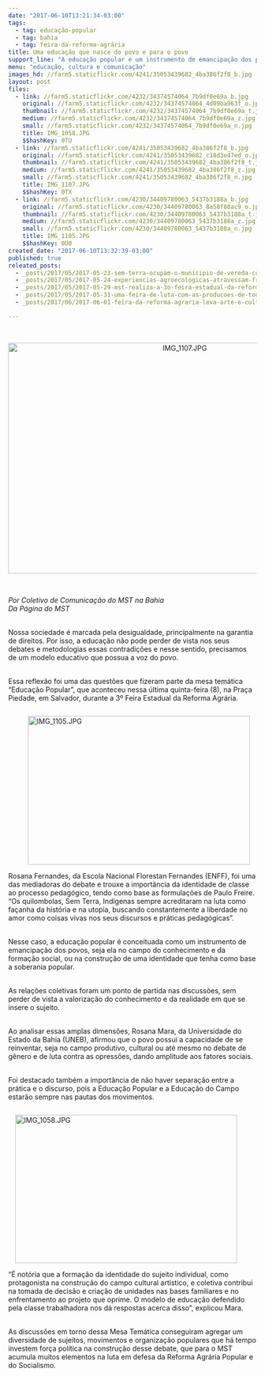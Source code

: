 ```yaml
---
date: "2017-06-10T13:21:34-03:00"
tags:
  - tag: educação-popular
  - tag: bahia
  - tag: feira-da-reforma-agrária
title: Uma educação que nasce do povo e para o povo
support_line: "A educação popular é um instrumento de emancipação dos povos, seja ela no campo do conhecimento e da formação social, ou na construção de uma identidade que tenha como base a soberania popular."
menu: "educação, cultura e comunicação"
images_hd: //farm5.staticflickr.com/4241/35053439682_4ba386f2f8_b.jpg
layout: post
files:
  - link: //farm5.staticflickr.com/4232/34374574064_7b9df0e69a_b.jpg
    original: //farm5.staticflickr.com/4232/34374574064_4d09ba963f_o.jpg
    thumbnail: //farm5.staticflickr.com/4232/34374574064_7b9df0e69a_t.jpg
    medium: //farm5.staticflickr.com/4232/34374574064_7b9df0e69a_z.jpg
    small: //farm5.staticflickr.com/4232/34374574064_7b9df0e69a_n.jpg
    title: IMG_1058.JPG
    $$hashKey: 0TU
  - link: //farm5.staticflickr.com/4241/35053439682_4ba386f2f8_b.jpg
    original: //farm5.staticflickr.com/4241/35053439682_c18d3e47ed_o.jpg
    thumbnail: //farm5.staticflickr.com/4241/35053439682_4ba386f2f8_t.jpg
    medium: //farm5.staticflickr.com/4241/35053439682_4ba386f2f8_z.jpg
    small: //farm5.staticflickr.com/4241/35053439682_4ba386f2f8_n.jpg
    title: IMG_1107.JPG
    $$hashKey: 0TX
  - link: //farm5.staticflickr.com/4230/34409780063_5437b3188a_b.jpg
    original: //farm5.staticflickr.com/4230/34409780063_8a58f80ac9_o.jpg
    thumbnail: //farm5.staticflickr.com/4230/34409780063_5437b3188a_t.jpg
    medium: //farm5.staticflickr.com/4230/34409780063_5437b3188a_z.jpg
    small: //farm5.staticflickr.com/4230/34409780063_5437b3188a_n.jpg
    title: IMG_1105.JPG
    $$hashKey: 0U0
created_date: "2017-06-10T13:32:39-03:00"
published: true
releated_posts:
  - _posts/2017/05/2017-05-23-sem-terra-ocupam-o-municipio-de-vereda-com-alimentos-saudaveis.md
  - _posts/2017/05/2017-05-24-experiencias-agroecologicas-atravessam-fronteiras.md
  - _posts/2017/05/2017-05-29-mst-realiza-a-3o-feira-estadual-da-reforma-agraria-em-salvador.md
  - _posts/2017/05/2017-05-31-uma-feira-de-luta-com-as-producoes-de-toda-bahia.md
  - _posts/2017/06/2017-06-01-feira-da-reforma-agraria-leva-arte-e-cultura-para-o-centro-de-salvador.md

---
```

<p>&nbsp;</p>

<p style="text-align:center"><img alt="IMG_1107.JPG" height="467" src="//farm5.staticflickr.com/4241/35053439682_4ba386f2f8_b.jpg" width="700" /></p>

<p>&nbsp;</p>

<p><em>Por Coletivo de Comunica&ccedil;&atilde;o do MST na Bahia<br />
Da P&aacute;gina do MST</em></p>

<p><br />
Nossa sociedade &eacute; marcada pela desigualdade, principalmente na garantia de direitos. Por isso, a educa&ccedil;&atilde;o n&atilde;o pode perder de vista nos seus debates e metodologias essas contradi&ccedil;&otilde;es e nesse sentido, precisamos de um modelo educativo que possua a voz do povo.</p>

<p><br />
Essa reflex&atilde;o foi uma das quest&otilde;es que fizeram parte da mesa tem&aacute;tica &ldquo;Educa&ccedil;&atilde;o Popular&rdquo;, que aconteceu nessa &uacute;ltima quinta-feira (8), na Pra&ccedil;a Piedade, em Salvador, durante a 3&ordm; Feira Estadual da Reforma Agr&aacute;ria.</p>

<figure class="image" style="float:left"><img alt="IMG_1105.JPG" height="301" src="//farm5.staticflickr.com/4230/34409780063_5437b3188a_b.jpg" width="450" />
<figcaption></figcaption>
</figure>

<p><br />
Rosana Fernandes, da Escola Nacional Florestan Fernandes (ENFF), foi uma das mediadoras do debate e trouxe a import&acirc;ncia da identidade de classe ao processo pedag&oacute;gico, tendo como base as formula&ccedil;&otilde;es de Paulo Freire. &ldquo;Os quilombolas, Sem Terra, Ind&iacute;genas sempre acreditaram na luta como fa&ccedil;anha da hist&oacute;ria e na utopia, buscando constantemente a liberdade no amor como coisas vivas nos seus discursos e pr&aacute;ticas pedag&oacute;gicas&rdquo;.</p>

<p><br />
Nesse caso, a educa&ccedil;&atilde;o popular &eacute; conceituada como um instrumento de emancipa&ccedil;&atilde;o dos povos, seja ela no campo do conhecimento e da forma&ccedil;&atilde;o social, ou na constru&ccedil;&atilde;o de uma identidade que tenha como base a soberania popular.</p>

<p><br />
As rela&ccedil;&otilde;es coletivas foram um ponto de partida nas discuss&otilde;es, sem perder de vista a valoriza&ccedil;&atilde;o do conhecimento e da realidade em que se insere o sujeito.</p>

<p><br />
Ao analisar essas amplas dimens&otilde;es, Rosana Mara, da Universidade do Estado da Bahia (UNEB), afirmou que o povo possui a capacidade de se reinventar, seja no campo produtivo, cultural ou at&eacute; mesmo no debate de g&ecirc;nero e de luta contra as opress&otilde;es, dando amplitude aos fatores sociais.</p>

<p><br />
Foi destacado tamb&eacute;m a import&acirc;ncia de n&atilde;o haver separa&ccedil;&atilde;o entre a pr&aacute;tica e o discurso, pois a Educa&ccedil;&atilde;o Popular e a Educa&ccedil;&atilde;o do Campo estar&atilde;o sempre nas pautas dos movimentos.</p>

<figure class="image" style="float:right"><img alt="IMG_1058.JPG" height="300" src="//farm5.staticflickr.com/4232/34374574064_7b9df0e69a_b.jpg" width="450" />
<figcaption></figcaption>
</figure>

<p><br />
&ldquo;&Eacute; not&oacute;ria que a forma&ccedil;&atilde;o da identidade do sujeito individual, como protagonista na constru&ccedil;&atilde;o do campo cultural art&iacute;stico, e coletiva contribui na tomada de decis&atilde;o e cria&ccedil;&atilde;o de unidades nas bases familiares e no enfrentamento ao projeto que oprime. O modelo de educa&ccedil;&atilde;o defendido pela classe trabalhadora nos d&aacute; respostas acerca disso&rdquo;, explicou Mara.</p>

<p><br />
As discuss&otilde;es em torno dessa Mesa Tem&aacute;tica conseguiram agregar um diversidade de sujeitos, movimentos e organiza&ccedil;&atilde;o populares que h&aacute; tempo investem for&ccedil;a pol&iacute;tica na constru&ccedil;&atilde;o desse debate, que para o MST acumula muitos elementos na luta em defesa da Reforma Agr&aacute;ria Popular e do Socialismo.</p>
